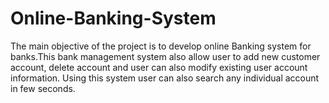 # Online-Banking-System
The main objective of the project is to develop online Banking system for banks.This bank management system also allow user to add new customer account, delete account  and user can also modify existing user account information. Using this system user can also  search any individual account in few seconds.
